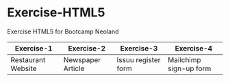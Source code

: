 # Exercise-HTML5
Exercise HTML5 for Bootcamp Neoland

|Exercise-1|Exercise-2|Exercise-3|Exercise-4|
|----------|----------|----------|----------|
|Restaurant Website|Newspaper Article|Issuu register form|Mailchimp sign-up form|